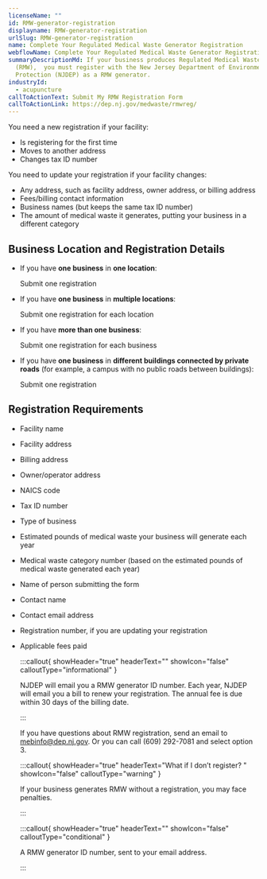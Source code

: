 ```yaml
---
licenseName: ""
id: RMW-generator-registration
displayname: RMW-generator-registration
urlSlug: RMW-generator-registration
name: Complete Your Regulated Medical Waste Generator Registration
webflowName: Complete Your Regulated Medical Waste Generator Registration
summaryDescriptionMd: If your business produces Regulated Medical Waste
  (RMW),  you must register with the New Jersey Department of Environmental
  Protection (NJDEP) as a RMW generator.
industryId:
  - acupuncture
callToActionText: Submit My RMW Registration Form
callToActionLink: https://dep.nj.gov/medwaste/rmwreg/
---
```



You need a new registration if your facility: 

* Is registering for the first time 
* Moves to another address 
* Changes tax ID<insert contextual information> number  

You need to update your registration if your facility changes: 

* Any address, such as facility address, owner address, or billing address 
* Fees/billing contact information 
* Business names (but keeps the same tax ID number) 
* The amount of medical waste it generates, putting your business in a different category

## Business Location and Registration Details

* If you have **one business** in **one location**:  

  Submit one registration





* If you have **one business** in **multiple locations**: 

  Submit one registration for each location





* If you have **more than one business**:  

  Submit one registration for each business  





* If you have **one business** in **different buildings connected by private roads** (for example, a campus with no public roads between buildings):  

   Submit one registration



##  Registration Requirements 

* Facility name 
* Facility address 
* Billing address 
* Owner/operator address 
* NAICS code <insert contextual information>
* Tax ID number
* Type of business 
* Estimated pounds of medical waste your business will generate each year 
* Medical waste category number (based on the estimated pounds of medical waste generated each year) 
* Name of person submitting the form 
* Contact name 
* Contact email address 
* Registration number, if you are updating your registration
* Applicable fees paid

  :::callout{ showHeader="true" headerText="" showIcon="false" calloutType="informational" }

  NJDEP will email you a RMW generator ID number. Each year, NJDEP will email you a bill to renew your registration. The annual fee is due within 30 days of the billing date.

  :::

  If you have questions about RMW registration, send an email to mebinfo@dep.nj.gov. Or you can call (609) 292-7081 and select option 3. 

  :::callout{ showHeader="true" headerText="What if I don’t register? " showIcon="false" calloutType="warning" }

  If your business generates RMW without a registration, you may face penalties.

  :::

  :::callout{ showHeader="true" headerText="" showIcon="false" calloutType="conditional" }

   A RMW generator ID number, sent to your email address.

  :::